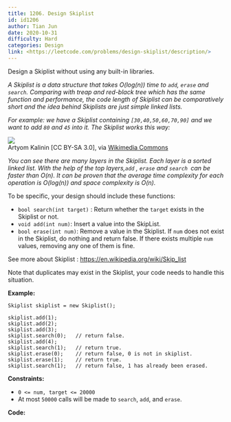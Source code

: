 ```yaml
---
title: 1206. Design Skiplist
id: id1206
author: Tian Jun
date: 2020-10-31
difficulty: Hard
categories: Design
link: <https://leetcode.com/problems/design-skiplist/description/>
---
```


Design a Skiplist without using any built-in libraries.

_A Skiplist is a data structure that takes  O(log(n)) time to `add`, `erase`
and `search`. Comparing with treap and red-black tree which has the same
function and performance, the code length of Skiplist can be comparatively
short and the idea behind Skiplists are just simple linked lists._

_For example:  we have a Skiplist containing `[30,40,50,60,70,90]` and we want
to add `80` and `45` into it. The Skiplist works this way:_

![](https://assets.leetcode.com/uploads/2019/09/27/1506_skiplist.gif)  
Artyom Kalinin [CC BY-SA 3.0], via [Wikimedia
Commons](https://commons.wikimedia.org/wiki/File:Skip_list_add_element-en.gif
"Artyom Kalinin \[CC BY-SA 3.0 \(https://creativecommons.org/licenses/by-
sa/3.0\)\], via Wikimedia Commons")

_You can see there are many layers in the Skiplist. Each layer is a sorted
linked list. With the help of the top layers,`add` , `erase` and `search `can
be faster than O(n). It can be proven that the average time complexity for
each operation is O(log(n)) and space complexity is O(n)._

To be specific, your design should include these functions:

  * `bool search(int target)` : Return whether the `target` exists in the Skiplist or not.
  * `void add(int num)`: Insert a value into the SkipList. 
  * `bool erase(int num)`: Remove a value in the Skiplist. If `num` does not exist in the Skiplist, do nothing and return false. If there exists multiple `num` values, removing any one of them is fine.

See more about Skiplist : <https://en.wikipedia.org/wiki/Skip_list>

Note that duplicates may exist in the Skiplist, your code needs to handle this
situation.



**Example:**
            Skiplist skiplist = new Skiplist();        skiplist.add(1);    skiplist.add(2);    skiplist.add(3);    skiplist.search(0);   // return false.    skiplist.add(4);    skiplist.search(1);   // return true.    skiplist.erase(0);    // return false, 0 is not in skiplist.    skiplist.erase(1);    // return true.    skiplist.search(1);   // return false, 1 has already been erased.



**Constraints:**

  * `0 <= num, target <= 20000`
  * At most `50000` calls will be made to `search`, `add`, and `erase`.


**Code:**
